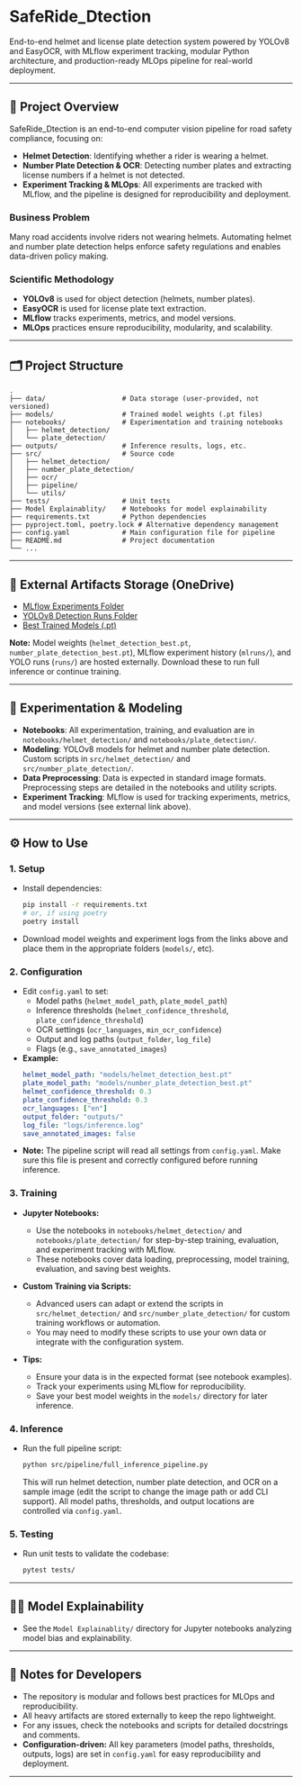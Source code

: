 # SafeRide_Dtection

End-to-end helmet and license plate detection system powered by YOLOv8 and EasyOCR, with MLflow experiment tracking, modular Python architecture, and production-ready MLOps pipeline for real-world deployment.

---

## 🚦 Project Overview

SafeRide_Dtection is an end-to-end computer vision pipeline for road safety compliance, focusing on:
- **Helmet Detection**: Identifying whether a rider is wearing a helmet.
- **Number Plate Detection & OCR**: Detecting number plates and extracting license numbers if a helmet is not detected.
- **Experiment Tracking & MLOps**: All experiments are tracked with MLflow, and the pipeline is designed for reproducibility and deployment.

### Business Problem
Many road accidents involve riders not wearing helmets. Automating helmet and number plate detection helps enforce safety regulations and enables data-driven policy making.

### Scientific Methodology
- **YOLOv8** is used for object detection (helmets, number plates).
- **EasyOCR** is used for license plate text extraction.
- **MLflow** tracks experiments, metrics, and model versions.
- **MLOps** practices ensure reproducibility, modularity, and scalability.

---

## 🗂️ Project Structure

```
.
├── data/                   # Data storage (user-provided, not versioned)
├── models/                 # Trained model weights (.pt files)
├── notebooks/              # Experimentation and training notebooks
│   ├── helmet_detection/
│   └── plate_detection/
├── outputs/                # Inference results, logs, etc.
├── src/                    # Source code
│   ├── helmet_detection/
│   ├── number_plate_detection/
│   ├── ocr/
│   ├── pipeline/
│   └── utils/
├── tests/                  # Unit tests
├── Model Explainablity/    # Notebooks for model explainability
├── requirements.txt        # Python dependencies
├── pyproject.toml, poetry.lock # Alternative dependency management
├── config.yaml             # Main configuration file for pipeline
├── README.md               # Project documentation
└── ...
```

---

## 📂 External Artifacts Storage (OneDrive)

- [MLflow Experiments Folder](https://mcgill-my.sharepoint.com/:f:/g/personal/yash_sethi_mail_mcgill_ca/Eo-J_BRpWY9Cn8kF7lVSh78Be2IdwUYGAAuZNNyO0ht-Lg?e=j6TV5J)
- [YOLOv8 Detection Runs Folder](https://mcgill-my.sharepoint.com/:f:/g/personal/yash_sethi_mail_mcgill_ca/ElFE4BJzrOxHuGHyLKdpGyMB9Uhol2TbsiETPfeoPsLpWA?e=nxPPEw)
- [Best Trained Models (.pt)](https://mcgill-my.sharepoint.com/:f:/g/personal/yash_sethi_mail_mcgill_ca/Eui_X0SqhjVDnkSxGA_-sP4BSR6IuuP-VqYc6fPcl0jFIQ?e=69uJKB)

**Note:** Model weights (`helmet_detection_best.pt`, `number_plate_detection_best.pt`), MLflow experiment history (`mlruns/`), and YOLO runs (`runs/`) are hosted externally. Download these to run full inference or continue training.

---

## 🧪 Experimentation & Modeling

- **Notebooks**: All experimentation, training, and evaluation are in `notebooks/helmet_detection/` and `notebooks/plate_detection/`.
- **Modeling**: YOLOv8 models for helmet and number plate detection. Custom scripts in `src/helmet_detection/` and `src/number_plate_detection/`.
- **Data Preprocessing**: Data is expected in standard image formats. Preprocessing steps are detailed in the notebooks and utility scripts.
- **Experiment Tracking**: MLflow is used for tracking experiments, metrics, and model versions (see external link above).

---

## ⚙️ How to Use

### 1. **Setup**
- Install dependencies:
  ```bash
  pip install -r requirements.txt
  # or, if using poetry
  poetry install
  ```
- Download model weights and experiment logs from the links above and place them in the appropriate folders (`models/`, etc).

### 2. **Configuration**
- Edit `config.yaml` to set:
  - Model paths (`helmet_model_path`, `plate_model_path`)
  - Inference thresholds (`helmet_confidence_threshold`, `plate_confidence_threshold`)
  - OCR settings (`ocr_languages`, `min_ocr_confidence`)
  - Output and log paths (`output_folder`, `log_file`)
  - Flags (e.g., `save_annotated_images`)
- **Example:**
  ```yaml
  helmet_model_path: "models/helmet_detection_best.pt"
  plate_model_path: "models/number_plate_detection_best.pt"
  helmet_confidence_threshold: 0.3
  plate_confidence_threshold: 0.3
  ocr_languages: ["en"]
  output_folder: "outputs/"
  log_file: "logs/inference.log"
  save_annotated_images: false
  ```
- **Note:** The pipeline script will read all settings from `config.yaml`. Make sure this file is present and correctly configured before running inference.

### 3. **Training**

- **Jupyter Notebooks:**
  - Use the notebooks in `notebooks/helmet_detection/` and `notebooks/plate_detection/` for step-by-step training, evaluation, and experiment tracking with MLflow.
  - These notebooks cover data loading, preprocessing, model training, evaluation, and saving best weights.

- **Custom Training via Scripts:**
  - Advanced users can adapt or extend the scripts in `src/helmet_detection/` and `src/number_plate_detection/` for custom training workflows or automation.
  - You may need to modify these scripts to use your own data or integrate with the configuration system.

- **Tips:**
  - Ensure your data is in the expected format (see notebook examples).
  - Track your experiments using MLflow for reproducibility.
  - Save your best model weights in the `models/` directory for later inference.

### 4. **Inference**
- Run the full pipeline script:
  ```bash
  python src/pipeline/full_inference_pipeline.py
  ```
  This will run helmet detection, number plate detection, and OCR on a sample image (edit the script to change the image path or add CLI support). All model paths, thresholds, and output locations are controlled via `config.yaml`.

### 5. **Testing**
- Run unit tests to validate the codebase:
  ```bash
  pytest tests/
  ```

---

## 🧑‍🔬 Model Explainability

- See the `Model Explainablity/` directory for Jupyter notebooks analyzing model bias and explainability.

---

## 📝 Notes for Developers
- The repository is modular and follows best practices for MLOps and reproducibility.
- All heavy artifacts are stored externally to keep the repo lightweight.
- For any issues, check the notebooks and scripts for detailed docstrings and comments.
- **Configuration-driven:** All key parameters (model paths, thresholds, outputs, logs) are set in `config.yaml` for easy reproducibility and deployment.

---
